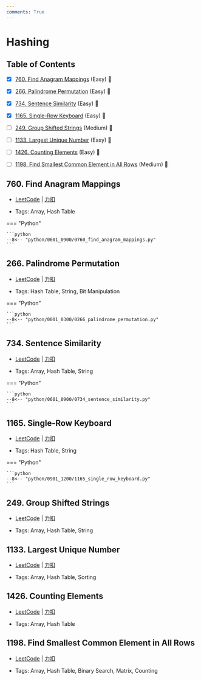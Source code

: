 ```yaml
---
comments: True
---
```


# Hashing

## Table of Contents

- [x] [760. Find Anagram Mappings](#760-find-anagram-mappings) (Easy) 👑
- [x] [266. Palindrome Permutation](#266-palindrome-permutation) (Easy) 👑
- [x] [734. Sentence Similarity](#734-sentence-similarity) (Easy) 👑
- [x] [1165. Single-Row Keyboard](#1165-single-row-keyboard) (Easy) 👑
- [ ] [249. Group Shifted Strings](#249-group-shifted-strings) (Medium) 👑
- [ ] [1133. Largest Unique Number](#1133-largest-unique-number) (Easy) 👑
- [ ] [1426. Counting Elements](#1426-counting-elements) (Easy) 👑
- [ ] [1198. Find Smallest Common Element in All Rows](#1198-find-smallest-common-element-in-all-rows) (Medium) 👑


## 760. Find Anagram Mappings

-    [LeetCode](https://leetcode.com/problems/find-anagram-mappings/) | [力扣](https://leetcode.cn/problems/find-anagram-mappings/)

-   Tags: Array, Hash Table

=== "Python"

    ```python
    --8<-- "python/0601_0900/0760_find_anagram_mappings.py"
    ```



## 266. Palindrome Permutation

-    [LeetCode](https://leetcode.com/problems/palindrome-permutation/) | [力扣](https://leetcode.cn/problems/palindrome-permutation/)

-   Tags: Hash Table, String, Bit Manipulation

=== "Python"

    ```python
    --8<-- "python/0001_0300/0266_palindrome_permutation.py"
    ```



## 734. Sentence Similarity

-    [LeetCode](https://leetcode.com/problems/sentence-similarity/) | [力扣](https://leetcode.cn/problems/sentence-similarity/)

-   Tags: Array, Hash Table, String

=== "Python"

    ```python
    --8<-- "python/0601_0900/0734_sentence_similarity.py"
    ```



## 1165. Single-Row Keyboard

-    [LeetCode](https://leetcode.com/problems/single-row-keyboard/) | [力扣](https://leetcode.cn/problems/single-row-keyboard/)

-   Tags: Hash Table, String

=== "Python"

    ```python
    --8<-- "python/0901_1200/1165_single_row_keyboard.py"
    ```



## 249. Group Shifted Strings

-    [LeetCode](https://leetcode.com/problems/group-shifted-strings/) | [力扣](https://leetcode.cn/problems/group-shifted-strings/)

-   Tags: Array, Hash Table, String



## 1133. Largest Unique Number

-    [LeetCode](https://leetcode.com/problems/largest-unique-number/) | [力扣](https://leetcode.cn/problems/largest-unique-number/)

-   Tags: Array, Hash Table, Sorting



## 1426. Counting Elements

-    [LeetCode](https://leetcode.com/problems/counting-elements/) | [力扣](https://leetcode.cn/problems/counting-elements/)

-   Tags: Array, Hash Table



## 1198. Find Smallest Common Element in All Rows

-    [LeetCode](https://leetcode.com/problems/find-smallest-common-element-in-all-rows/) | [力扣](https://leetcode.cn/problems/find-smallest-common-element-in-all-rows/)

-   Tags: Array, Hash Table, Binary Search, Matrix, Counting
